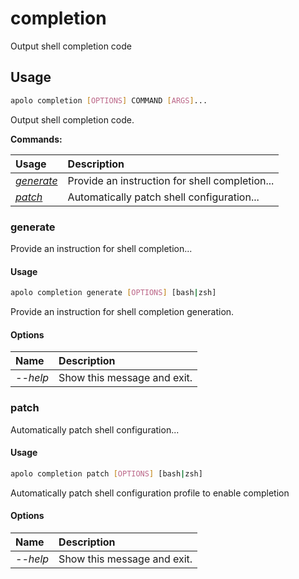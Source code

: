 # completion

Output shell completion code

## Usage

```bash
apolo completion [OPTIONS] COMMAND [ARGS]...
```

Output shell completion code.

**Commands:**

| Usage | Description |
| :--- | :--- |
| [_generate_](completion.md#generate) | Provide an instruction for shell completion... |
| [_patch_](completion.md#patch) | Automatically patch shell configuration... |

### generate

Provide an instruction for shell completion...

#### Usage

```bash
apolo completion generate [OPTIONS] [bash|zsh]
```

Provide an instruction for shell completion generation.

#### Options

| Name | Description |
| :--- | :--- |
| _--help_ | Show this message and exit. |

### patch

Automatically patch shell configuration...

#### Usage

```bash
apolo completion patch [OPTIONS] [bash|zsh]
```

Automatically patch shell configuration profile to enable completion

#### Options

| Name | Description |
| :--- | :--- |
| _--help_ | Show this message and exit. |

